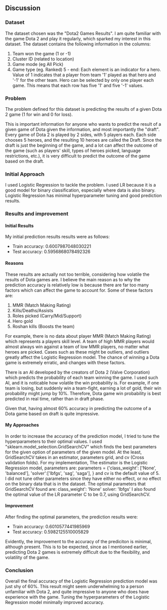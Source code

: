 ## Discussion

### Dataset
The dataset chosen was the "Dota2 Games Results". I am quite familiar with the game Dota 2 and play it regularly, which sparked my interest in this dataset. The dataset contains the following information in the columns:
1. Team won the game (1 or -1)
2. Cluster ID (related to location)
3. Game mode (eg All Pick)
4. Game type (eg. Ranked)
5 - end: Each element is an indicator for a hero. Value of 1 indicates that a player from team '1' played as that hero and '-1' for the other team. Hero can be selected by only one player each game. This means that each row has five '1' and five '-1' values.

### Problem
The problem defined for this dataset is predicting the results of a given Dota 2 game (1 for win and 0 for loss). 

This is important information for anyone who wants to predict the result of a given game of Dota given the information, and most importantly the "draft". Every game of Dota 2 is played by 2 sides, with 5 players each. Each side chooses 5 heroes, and the resulting 10 heroes are called the Draft. Since the draft is just the beginning of the game, and a lot can affect the outcome of the game (such as players' skill, types of heroes picked, language restrictions, etc.), it is very difficult to predict the outcome of the game based on the draft. 

### Initial Approach
I used Logistic Regression to tackle the problem. I used LR because it is a good model for binary classification, especially where data is also binary. Logistic Regression has minimal hyperparameter tuning and good prediction results.

### Results and improvement

#### Initial Results
My initial prediction results results were as follows:
* Train accuracy: 0.6007987048030221
* Test accuracy: 0.5956868078492326

#### Reasons
These results are actually not too terrible, considering how volatile the results of Dota games are. 
I believe the main reason as to why the prediction accuracy is relatively low is because there are far too many factors which can affect the game to account for. Some of these factors are:
1. MMR (Match Making Rating)
2. Kills/Deaths/Assists
3. Roles picked (Carry/Mid/Support)
4. Hero gold
5. Roshan kills (Boosts the team)

For example, there is no data about player MMR (Match Making Rating) which represents a players skill level. A team of high MMR players would almost always win against a team of low MMR players, no matter what heroes are picked. Cases such as these might be outliers, and outliers greatly affect the Logistic Regression model. The chance of winning a Dota game is extremely erratic, and changes with these factors. 

There is an AI developed by the creators of Dota 2 (Valve Corporation) which predicts the probability of each team winning the game. I used such AI, and it is noticable how volatile the win probability is. For example, if one team is losing, but suddenly win a team-fight, earning a lot of gold, their win probability might jump by 10%. Therefore, Dota game win probability is best predicted in real time, rather than in draft phase.

Given that, having almost 60% accuracy in predicting the outcome of a Dota game based on draft is quite impressive.

#### My Approaches
In order to increase the accuracy of the prediction model, I tried to tune the hyperparameters to their optimal values. I used "sklearn.model_selection.GridSearchCV" which finds the best parameters for the given option of parameters of the given model. At the least, GridSearchCV takes in an estimator, parameters grid, and cv (Cross validation folds). For my implementation, The estimator is the Logistic Regression model, parameters are:
parameters = {'class_weight': ['None', 'balanced'],
'solver':['lbfgs', 'sag', 'saga'],
}
and cv is the default value of 5. I did not tune other parameters since they have either no effect, or no effect on the binary data that is in the dataset. 
The optimal parameters that GridSearchCV found are:
	class_weight': 'None'
	solver: 'lbfgs'
I also found the optimal value of the LR parameter C to be 0.7, using GridSearchCV. 

#### Improvement
After finding the optimal parameters, the prediction results were:
* Train accuracy: 0.6010577441985969
* Test accuracy: 0.5982125510005829

Evidently, the improvement to the accuracy of the prediciton is minimal, although present. This is to be expected, since as I mentioned earlier, predicting Dota 2 games is extremely difficult due to the flexibility, and volatility of the game.

### Conclusion
Overall the final accuracy of the Logistic Regression prediction model was just shy of 60%. This result might seem underwhelming to a person unfamiliar with Dota 2, and quite impressive to anyone who does have experience with the game. Tuning the hyperparameters of the Logistic Regression model minimally improved accuracy. 